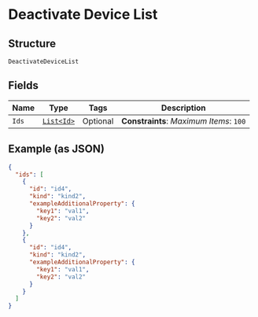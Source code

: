 
# Deactivate Device List

## Structure

`DeactivateDeviceList`

## Fields

| Name | Type | Tags | Description |
|  --- | --- | --- | --- |
| `Ids` | [`List<Id>`](../../doc/models/id.md) | Optional | **Constraints**: *Maximum Items*: `100` |

## Example (as JSON)

```json
{
  "ids": [
    {
      "id": "id4",
      "kind": "kind2",
      "exampleAdditionalProperty": {
        "key1": "val1",
        "key2": "val2"
      }
    },
    {
      "id": "id4",
      "kind": "kind2",
      "exampleAdditionalProperty": {
        "key1": "val1",
        "key2": "val2"
      }
    }
  ]
}
```

